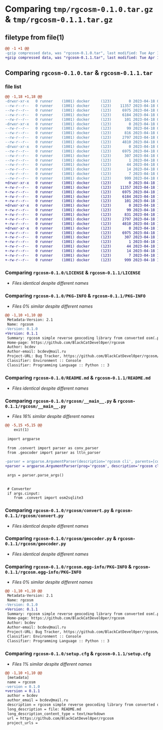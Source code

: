 # Comparing `tmp/rgcosm-0.1.0.tar.gz` & `tmp/rgcosm-0.1.1.tar.gz`

## filetype from file(1)

```diff
@@ -1 +1 @@
-gzip compressed data, was "rgcosm-0.1.0.tar", last modified: Tue Apr 18 01:00:43 2023, max compression
+gzip compressed data, was "rgcosm-0.1.1.tar", last modified: Tue Apr 18 16:39:42 2023, max compression
```

## Comparing `rgcosm-0.1.0.tar` & `rgcosm-0.1.1.tar`

### file list

```diff
@@ -1,18 +1,18 @@
-drwxr-xr-x   0 runner    (1001) docker     (123)        0 2023-04-18 01:00:43.696698 rgcosm-0.1.0/
--rw-r--r--   0 runner    (1001) docker     (123)    11357 2023-04-18 01:00:32.000000 rgcosm-0.1.0/LICENSE
--rw-r--r--   0 runner    (1001) docker     (123)     6975 2023-04-18 01:00:43.696698 rgcosm-0.1.0/PKG-INFO
--rw-r--r--   0 runner    (1001) docker     (123)     6184 2023-04-18 01:00:32.000000 rgcosm-0.1.0/README.md
--rw-r--r--   0 runner    (1001) docker     (123)      101 2023-04-18 01:00:32.000000 rgcosm-0.1.0/pyproject.toml
-drwxr-xr-x   0 runner    (1001) docker     (123)        0 2023-04-18 01:00:43.696698 rgcosm-0.1.0/rgcosm/
--rw-r--r--   0 runner    (1001) docker     (123)       99 2023-04-18 01:00:32.000000 rgcosm-0.1.0/rgcosm/__init__.py
--rw-r--r--   0 runner    (1001) docker     (123)      816 2023-04-18 01:00:32.000000 rgcosm-0.1.0/rgcosm/__main__.py
--rw-r--r--   0 runner    (1001) docker     (123)     2797 2023-04-18 01:00:32.000000 rgcosm-0.1.0/rgcosm/convert.py
--rw-r--r--   0 runner    (1001) docker     (123)     4810 2023-04-18 01:00:32.000000 rgcosm-0.1.0/rgcosm/geocoder.py
-drwxr-xr-x   0 runner    (1001) docker     (123)        0 2023-04-18 01:00:43.696698 rgcosm-0.1.0/rgcosm.egg-info/
--rw-r--r--   0 runner    (1001) docker     (123)     6975 2023-04-18 01:00:43.000000 rgcosm-0.1.0/rgcosm.egg-info/PKG-INFO
--rw-r--r--   0 runner    (1001) docker     (123)      307 2023-04-18 01:00:43.000000 rgcosm-0.1.0/rgcosm.egg-info/SOURCES.txt
--rw-r--r--   0 runner    (1001) docker     (123)        1 2023-04-18 01:00:43.000000 rgcosm-0.1.0/rgcosm.egg-info/dependency_links.txt
--rw-r--r--   0 runner    (1001) docker     (123)       44 2023-04-18 01:00:43.000000 rgcosm-0.1.0/rgcosm.egg-info/entry_points.txt
--rw-r--r--   0 runner    (1001) docker     (123)       14 2023-04-18 01:00:43.000000 rgcosm-0.1.0/rgcosm.egg-info/requires.txt
--rw-r--r--   0 runner    (1001) docker     (123)        7 2023-04-18 01:00:43.000000 rgcosm-0.1.0/rgcosm.egg-info/top_level.txt
--rw-r--r--   0 runner    (1001) docker     (123)      999 2023-04-18 01:00:43.696698 rgcosm-0.1.0/setup.cfg
+drwxr-xr-x   0 runner    (1001) docker     (123)        0 2023-04-18 16:39:42.557637 rgcosm-0.1.1/
+-rw-r--r--   0 runner    (1001) docker     (123)    11357 2023-04-18 16:39:27.000000 rgcosm-0.1.1/LICENSE
+-rw-r--r--   0 runner    (1001) docker     (123)     6975 2023-04-18 16:39:42.557637 rgcosm-0.1.1/PKG-INFO
+-rw-r--r--   0 runner    (1001) docker     (123)     6184 2023-04-18 16:39:27.000000 rgcosm-0.1.1/README.md
+-rw-r--r--   0 runner    (1001) docker     (123)      101 2023-04-18 16:39:27.000000 rgcosm-0.1.1/pyproject.toml
+drwxr-xr-x   0 runner    (1001) docker     (123)        0 2023-04-18 16:39:42.557637 rgcosm-0.1.1/rgcosm/
+-rw-r--r--   0 runner    (1001) docker     (123)       99 2023-04-18 16:39:27.000000 rgcosm-0.1.1/rgcosm/__init__.py
+-rw-r--r--   0 runner    (1001) docker     (123)      831 2023-04-18 16:39:27.000000 rgcosm-0.1.1/rgcosm/__main__.py
+-rw-r--r--   0 runner    (1001) docker     (123)     2797 2023-04-18 16:39:27.000000 rgcosm-0.1.1/rgcosm/convert.py
+-rw-r--r--   0 runner    (1001) docker     (123)     4810 2023-04-18 16:39:27.000000 rgcosm-0.1.1/rgcosm/geocoder.py
+drwxr-xr-x   0 runner    (1001) docker     (123)        0 2023-04-18 16:39:42.557637 rgcosm-0.1.1/rgcosm.egg-info/
+-rw-r--r--   0 runner    (1001) docker     (123)     6975 2023-04-18 16:39:42.000000 rgcosm-0.1.1/rgcosm.egg-info/PKG-INFO
+-rw-r--r--   0 runner    (1001) docker     (123)      307 2023-04-18 16:39:42.000000 rgcosm-0.1.1/rgcosm.egg-info/SOURCES.txt
+-rw-r--r--   0 runner    (1001) docker     (123)        1 2023-04-18 16:39:42.000000 rgcosm-0.1.1/rgcosm.egg-info/dependency_links.txt
+-rw-r--r--   0 runner    (1001) docker     (123)       44 2023-04-18 16:39:42.000000 rgcosm-0.1.1/rgcosm.egg-info/entry_points.txt
+-rw-r--r--   0 runner    (1001) docker     (123)       14 2023-04-18 16:39:42.000000 rgcosm-0.1.1/rgcosm.egg-info/requires.txt
+-rw-r--r--   0 runner    (1001) docker     (123)        7 2023-04-18 16:39:42.000000 rgcosm-0.1.1/rgcosm.egg-info/top_level.txt
+-rw-r--r--   0 runner    (1001) docker     (123)      999 2023-04-18 16:39:42.561637 rgcosm-0.1.1/setup.cfg
```

### Comparing `rgcosm-0.1.0/LICENSE` & `rgcosm-0.1.1/LICENSE`

 * *Files identical despite different names*

### Comparing `rgcosm-0.1.0/PKG-INFO` & `rgcosm-0.1.1/PKG-INFO`

 * *Files 0% similar despite different names*

```diff
@@ -1,10 +1,10 @@
 Metadata-Version: 2.1
 Name: rgcosm
-Version: 0.1.0
+Version: 0.1.1
 Summary: rgcosm simple reverse geocoding library from converted osm(.pbf) GIS data by converter in this lib
 Home-page: https://github.com/BlackCatDevel0per/rgcosm
 Author: bcdev
 Author-email: bcdev@mail.ru
 Project-URL: Bug Tracker, https://github.com/BlackCatDevel0per/rgcosm/issues
 Classifier: Environment :: Console
 Classifier: Programming Language :: Python :: 3
```

### Comparing `rgcosm-0.1.0/README.md` & `rgcosm-0.1.1/README.md`

 * *Files identical despite different names*

### Comparing `rgcosm-0.1.0/rgcosm/__main__.py` & `rgcosm-0.1.1/rgcosm/__main__.py`

 * *Files 16% similar despite different names*

```diff
@@ -5,15 +5,15 @@
 	exit(1)
 
 import argparse
 
 from .convert import parser as conv_parser
 from .geocoder import parser as ltln_parser
 
-parser = argparse.ArgumentParser(description='rgcosm cli', parents=[conv_parser, ltln_parser])
+parser = argparse.ArgumentParser(prog='rgcosm', description='rgcosm cli', parents=[conv_parser, ltln_parser])
 
 args = parser.parse_args()
 
 
 # Converter
 if args.cinput:
 	from .convert import osm2sqlite3
```

### Comparing `rgcosm-0.1.0/rgcosm/convert.py` & `rgcosm-0.1.1/rgcosm/convert.py`

 * *Files identical despite different names*

### Comparing `rgcosm-0.1.0/rgcosm/geocoder.py` & `rgcosm-0.1.1/rgcosm/geocoder.py`

 * *Files identical despite different names*

### Comparing `rgcosm-0.1.0/rgcosm.egg-info/PKG-INFO` & `rgcosm-0.1.1/rgcosm.egg-info/PKG-INFO`

 * *Files 0% similar despite different names*

```diff
@@ -1,10 +1,10 @@
 Metadata-Version: 2.1
 Name: rgcosm
-Version: 0.1.0
+Version: 0.1.1
 Summary: rgcosm simple reverse geocoding library from converted osm(.pbf) GIS data by converter in this lib
 Home-page: https://github.com/BlackCatDevel0per/rgcosm
 Author: bcdev
 Author-email: bcdev@mail.ru
 Project-URL: Bug Tracker, https://github.com/BlackCatDevel0per/rgcosm/issues
 Classifier: Environment :: Console
 Classifier: Programming Language :: Python :: 3
```

### Comparing `rgcosm-0.1.0/setup.cfg` & `rgcosm-0.1.1/setup.cfg`

 * *Files 1% similar despite different names*

```diff
@@ -1,10 +1,10 @@
 [metadata]
 name = rgcosm
-version = 0.1.0
+version = 0.1.1
 author = bcdev
 author_email = bcdev@mail.ru
 description = rgcosm simple reverse geocoding library from converted osm(.pbf) GIS data by converter in this lib
 long_description = file: README.md
 long_description_content_type = text/markdown
 url = https://github.com/BlackCatDevel0per/rgcosm
 project_urls =
```

